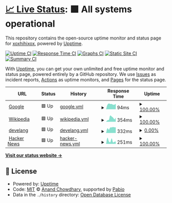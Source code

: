 # [📈 Live Status](https://demo.upptime.js.org): <!--live status--> **🟩 All systems operational**

This repository contains the open-source uptime monitor and status page for [xoxhihixox](https://demo.upptime.js.org), powered by [Upptime](https://github.com/upptime/upptime).

[![Uptime CI](https://github.com/xoxhihixox/uptime/workflows/Uptime%20CI/badge.svg)](https://github.com/xoxhihixox/uptime/actions?query=workflow%3A%22Uptime+CI%22)
[![Response Time CI](https://github.com/xoxhihixox/uptime/workflows/Response%20Time%20CI/badge.svg)](https://github.com/xoxhihixox/uptime/actions?query=workflow%3A%22Response+Time+CI%22)
[![Graphs CI](https://github.com/xoxhihixox/uptime/workflows/Graphs%20CI/badge.svg)](https://github.com/xoxhihixox/uptime/actions?query=workflow%3A%22Graphs+CI%22)
[![Static Site CI](https://github.com/xoxhihixox/uptime/workflows/Static%20Site%20CI/badge.svg)](https://github.com/xoxhihixox/uptime/actions?query=workflow%3A%22Static+Site+CI%22)
[![Summary CI](https://github.com/xoxhihixox/uptime/workflows/Summary%20CI/badge.svg)](https://github.com/xoxhihixox/uptime/actions?query=workflow%3A%22Summary+CI%22)

With [Upptime](https://upptime.js.org), you can get your own unlimited and free uptime monitor and status page, powered entirely by a GitHub repository. We use [Issues](https://github.com/xoxhihixox/uptime/issues) as incident reports, [Actions](https://github.com/xoxhihixox/uptime/actions) as uptime monitors, and [Pages](https://demo.upptime.js.org) for the status page.

<!--start: status pages-->
<!-- This summary is generated by Upptime (https://github.com/upptime/upptime) -->
<!-- Do not edit this manually, your changes will be overwritten -->
<!-- prettier-ignore -->
| URL | Status | History | Response Time | Uptime |
| --- | ------ | ------- | ------------- | ------ |
| <img alt="" src="https://icons.duckduckgo.com/ip3/www.google.com.ico" height="13"> [Google](https://www.google.com) | 🟩 Up | [google.yml](https://github.com/xoxhihixox/uptime/commits/HEAD/history/google.yml) | <details><summary><img alt="Response time graph" src="./graphs/google/response-time-week.png" height="20"> 94ms</summary><br><a href="https://xoxhihixox.github.io/uptime/history/google"><img alt="Response time 95" src="https://img.shields.io/endpoint?url=https%3A%2F%2Fraw.githubusercontent.com%2Fxoxhihixox%2Fuptime%2FHEAD%2Fapi%2Fgoogle%2Fresponse-time.json"></a><br><a href="https://xoxhihixox.github.io/uptime/history/google"><img alt="24-hour response time 82" src="https://img.shields.io/endpoint?url=https%3A%2F%2Fraw.githubusercontent.com%2Fxoxhihixox%2Fuptime%2FHEAD%2Fapi%2Fgoogle%2Fresponse-time-day.json"></a><br><a href="https://xoxhihixox.github.io/uptime/history/google"><img alt="7-day response time 94" src="https://img.shields.io/endpoint?url=https%3A%2F%2Fraw.githubusercontent.com%2Fxoxhihixox%2Fuptime%2FHEAD%2Fapi%2Fgoogle%2Fresponse-time-week.json"></a><br><a href="https://xoxhihixox.github.io/uptime/history/google"><img alt="30-day response time 95" src="https://img.shields.io/endpoint?url=https%3A%2F%2Fraw.githubusercontent.com%2Fxoxhihixox%2Fuptime%2FHEAD%2Fapi%2Fgoogle%2Fresponse-time-month.json"></a><br><a href="https://xoxhihixox.github.io/uptime/history/google"><img alt="1-year response time 95" src="https://img.shields.io/endpoint?url=https%3A%2F%2Fraw.githubusercontent.com%2Fxoxhihixox%2Fuptime%2FHEAD%2Fapi%2Fgoogle%2Fresponse-time-year.json"></a></details> | <details><summary><a href="https://xoxhihixox.github.io/uptime/history/google">100.00%</a></summary><a href="https://xoxhihixox.github.io/uptime/history/google"><img alt="All-time uptime 100.00%" src="https://img.shields.io/endpoint?url=https%3A%2F%2Fraw.githubusercontent.com%2Fxoxhihixox%2Fuptime%2FHEAD%2Fapi%2Fgoogle%2Fuptime.json"></a><br><a href="https://xoxhihixox.github.io/uptime/history/google"><img alt="24-hour uptime 100.00%" src="https://img.shields.io/endpoint?url=https%3A%2F%2Fraw.githubusercontent.com%2Fxoxhihixox%2Fuptime%2FHEAD%2Fapi%2Fgoogle%2Fuptime-day.json"></a><br><a href="https://xoxhihixox.github.io/uptime/history/google"><img alt="7-day uptime 100.00%" src="https://img.shields.io/endpoint?url=https%3A%2F%2Fraw.githubusercontent.com%2Fxoxhihixox%2Fuptime%2FHEAD%2Fapi%2Fgoogle%2Fuptime-week.json"></a><br><a href="https://xoxhihixox.github.io/uptime/history/google"><img alt="30-day uptime 100.00%" src="https://img.shields.io/endpoint?url=https%3A%2F%2Fraw.githubusercontent.com%2Fxoxhihixox%2Fuptime%2FHEAD%2Fapi%2Fgoogle%2Fuptime-month.json"></a><br><a href="https://xoxhihixox.github.io/uptime/history/google"><img alt="1-year uptime 100.00%" src="https://img.shields.io/endpoint?url=https%3A%2F%2Fraw.githubusercontent.com%2Fxoxhihixox%2Fuptime%2FHEAD%2Fapi%2Fgoogle%2Fuptime-year.json"></a></details>
| <img alt="" src="https://icons.duckduckgo.com/ip3/en.wikipedia.org.ico" height="13"> [Wikipedia](https://en.wikipedia.org) | 🟩 Up | [wikipedia.yml](https://github.com/xoxhihixox/uptime/commits/HEAD/history/wikipedia.yml) | <details><summary><img alt="Response time graph" src="./graphs/wikipedia/response-time-week.png" height="20"> 354ms</summary><br><a href="https://xoxhihixox.github.io/uptime/history/wikipedia"><img alt="Response time 255" src="https://img.shields.io/endpoint?url=https%3A%2F%2Fraw.githubusercontent.com%2Fxoxhihixox%2Fuptime%2FHEAD%2Fapi%2Fwikipedia%2Fresponse-time.json"></a><br><a href="https://xoxhihixox.github.io/uptime/history/wikipedia"><img alt="24-hour response time 340" src="https://img.shields.io/endpoint?url=https%3A%2F%2Fraw.githubusercontent.com%2Fxoxhihixox%2Fuptime%2FHEAD%2Fapi%2Fwikipedia%2Fresponse-time-day.json"></a><br><a href="https://xoxhihixox.github.io/uptime/history/wikipedia"><img alt="7-day response time 354" src="https://img.shields.io/endpoint?url=https%3A%2F%2Fraw.githubusercontent.com%2Fxoxhihixox%2Fuptime%2FHEAD%2Fapi%2Fwikipedia%2Fresponse-time-week.json"></a><br><a href="https://xoxhihixox.github.io/uptime/history/wikipedia"><img alt="30-day response time 255" src="https://img.shields.io/endpoint?url=https%3A%2F%2Fraw.githubusercontent.com%2Fxoxhihixox%2Fuptime%2FHEAD%2Fapi%2Fwikipedia%2Fresponse-time-month.json"></a><br><a href="https://xoxhihixox.github.io/uptime/history/wikipedia"><img alt="1-year response time 255" src="https://img.shields.io/endpoint?url=https%3A%2F%2Fraw.githubusercontent.com%2Fxoxhihixox%2Fuptime%2FHEAD%2Fapi%2Fwikipedia%2Fresponse-time-year.json"></a></details> | <details><summary><a href="https://xoxhihixox.github.io/uptime/history/wikipedia">100.00%</a></summary><a href="https://xoxhihixox.github.io/uptime/history/wikipedia"><img alt="All-time uptime 100.00%" src="https://img.shields.io/endpoint?url=https%3A%2F%2Fraw.githubusercontent.com%2Fxoxhihixox%2Fuptime%2FHEAD%2Fapi%2Fwikipedia%2Fuptime.json"></a><br><a href="https://xoxhihixox.github.io/uptime/history/wikipedia"><img alt="24-hour uptime 100.00%" src="https://img.shields.io/endpoint?url=https%3A%2F%2Fraw.githubusercontent.com%2Fxoxhihixox%2Fuptime%2FHEAD%2Fapi%2Fwikipedia%2Fuptime-day.json"></a><br><a href="https://xoxhihixox.github.io/uptime/history/wikipedia"><img alt="7-day uptime 100.00%" src="https://img.shields.io/endpoint?url=https%3A%2F%2Fraw.githubusercontent.com%2Fxoxhihixox%2Fuptime%2FHEAD%2Fapi%2Fwikipedia%2Fuptime-week.json"></a><br><a href="https://xoxhihixox.github.io/uptime/history/wikipedia"><img alt="30-day uptime 100.00%" src="https://img.shields.io/endpoint?url=https%3A%2F%2Fraw.githubusercontent.com%2Fxoxhihixox%2Fuptime%2FHEAD%2Fapi%2Fwikipedia%2Fuptime-month.json"></a><br><a href="https://xoxhihixox.github.io/uptime/history/wikipedia"><img alt="1-year uptime 100.00%" src="https://img.shields.io/endpoint?url=https%3A%2F%2Fraw.githubusercontent.com%2Fxoxhihixox%2Fuptime%2FHEAD%2Fapi%2Fwikipedia%2Fuptime-year.json"></a></details>
| <img alt="" src="https://icons.duckduckgo.com/ip3/develang.international.gc.ca.ico" height="13"> [develang](https://develang.international.gc.ca) | 🟩 Up | [develang.yml](https://github.com/xoxhihixox/uptime/commits/HEAD/history/develang.yml) | <details><summary><img alt="Response time graph" src="./graphs/develang/response-time-week.png" height="20"> 332ms</summary><br><a href="https://xoxhihixox.github.io/uptime/history/develang"><img alt="Response time 307" src="https://img.shields.io/endpoint?url=https%3A%2F%2Fraw.githubusercontent.com%2Fxoxhihixox%2Fuptime%2FHEAD%2Fapi%2Fdevelang%2Fresponse-time.json"></a><br><a href="https://xoxhihixox.github.io/uptime/history/develang"><img alt="24-hour response time 245" src="https://img.shields.io/endpoint?url=https%3A%2F%2Fraw.githubusercontent.com%2Fxoxhihixox%2Fuptime%2FHEAD%2Fapi%2Fdevelang%2Fresponse-time-day.json"></a><br><a href="https://xoxhihixox.github.io/uptime/history/develang"><img alt="7-day response time 332" src="https://img.shields.io/endpoint?url=https%3A%2F%2Fraw.githubusercontent.com%2Fxoxhihixox%2Fuptime%2FHEAD%2Fapi%2Fdevelang%2Fresponse-time-week.json"></a><br><a href="https://xoxhihixox.github.io/uptime/history/develang"><img alt="30-day response time 307" src="https://img.shields.io/endpoint?url=https%3A%2F%2Fraw.githubusercontent.com%2Fxoxhihixox%2Fuptime%2FHEAD%2Fapi%2Fdevelang%2Fresponse-time-month.json"></a><br><a href="https://xoxhihixox.github.io/uptime/history/develang"><img alt="1-year response time 307" src="https://img.shields.io/endpoint?url=https%3A%2F%2Fraw.githubusercontent.com%2Fxoxhihixox%2Fuptime%2FHEAD%2Fapi%2Fdevelang%2Fresponse-time-year.json"></a></details> | <details><summary><a href="https://xoxhihixox.github.io/uptime/history/develang">0.00%</a></summary><a href="https://xoxhihixox.github.io/uptime/history/develang"><img alt="All-time uptime 20.85%" src="https://img.shields.io/endpoint?url=https%3A%2F%2Fraw.githubusercontent.com%2Fxoxhihixox%2Fuptime%2FHEAD%2Fapi%2Fdevelang%2Fuptime.json"></a><br><a href="https://xoxhihixox.github.io/uptime/history/develang"><img alt="24-hour uptime 0.00%" src="https://img.shields.io/endpoint?url=https%3A%2F%2Fraw.githubusercontent.com%2Fxoxhihixox%2Fuptime%2FHEAD%2Fapi%2Fdevelang%2Fuptime-day.json"></a><br><a href="https://xoxhihixox.github.io/uptime/history/develang"><img alt="7-day uptime 0.00%" src="https://img.shields.io/endpoint?url=https%3A%2F%2Fraw.githubusercontent.com%2Fxoxhihixox%2Fuptime%2FHEAD%2Fapi%2Fdevelang%2Fuptime-week.json"></a><br><a href="https://xoxhihixox.github.io/uptime/history/develang"><img alt="30-day uptime 20.85%" src="https://img.shields.io/endpoint?url=https%3A%2F%2Fraw.githubusercontent.com%2Fxoxhihixox%2Fuptime%2FHEAD%2Fapi%2Fdevelang%2Fuptime-month.json"></a><br><a href="https://xoxhihixox.github.io/uptime/history/develang"><img alt="1-year uptime 20.85%" src="https://img.shields.io/endpoint?url=https%3A%2F%2Fraw.githubusercontent.com%2Fxoxhihixox%2Fuptime%2FHEAD%2Fapi%2Fdevelang%2Fuptime-year.json"></a></details>
| <img alt="" src="https://icons.duckduckgo.com/ip3/news.ycombinator.com.ico" height="13"> [Hacker News](https://news.ycombinator.com) | 🟩 Up | [hacker-news.yml](https://github.com/xoxhihixox/uptime/commits/HEAD/history/hacker-news.yml) | <details><summary><img alt="Response time graph" src="./graphs/hacker-news/response-time-week.png" height="20"> 251ms</summary><br><a href="https://xoxhihixox.github.io/uptime/history/hacker-news"><img alt="Response time 332" src="https://img.shields.io/endpoint?url=https%3A%2F%2Fraw.githubusercontent.com%2Fxoxhihixox%2Fuptime%2FHEAD%2Fapi%2Fhacker-news%2Fresponse-time.json"></a><br><a href="https://xoxhihixox.github.io/uptime/history/hacker-news"><img alt="24-hour response time 418" src="https://img.shields.io/endpoint?url=https%3A%2F%2Fraw.githubusercontent.com%2Fxoxhihixox%2Fuptime%2FHEAD%2Fapi%2Fhacker-news%2Fresponse-time-day.json"></a><br><a href="https://xoxhihixox.github.io/uptime/history/hacker-news"><img alt="7-day response time 251" src="https://img.shields.io/endpoint?url=https%3A%2F%2Fraw.githubusercontent.com%2Fxoxhihixox%2Fuptime%2FHEAD%2Fapi%2Fhacker-news%2Fresponse-time-week.json"></a><br><a href="https://xoxhihixox.github.io/uptime/history/hacker-news"><img alt="30-day response time 332" src="https://img.shields.io/endpoint?url=https%3A%2F%2Fraw.githubusercontent.com%2Fxoxhihixox%2Fuptime%2FHEAD%2Fapi%2Fhacker-news%2Fresponse-time-month.json"></a><br><a href="https://xoxhihixox.github.io/uptime/history/hacker-news"><img alt="1-year response time 332" src="https://img.shields.io/endpoint?url=https%3A%2F%2Fraw.githubusercontent.com%2Fxoxhihixox%2Fuptime%2FHEAD%2Fapi%2Fhacker-news%2Fresponse-time-year.json"></a></details> | <details><summary><a href="https://xoxhihixox.github.io/uptime/history/hacker-news">100.00%</a></summary><a href="https://xoxhihixox.github.io/uptime/history/hacker-news"><img alt="All-time uptime 100.00%" src="https://img.shields.io/endpoint?url=https%3A%2F%2Fraw.githubusercontent.com%2Fxoxhihixox%2Fuptime%2FHEAD%2Fapi%2Fhacker-news%2Fuptime.json"></a><br><a href="https://xoxhihixox.github.io/uptime/history/hacker-news"><img alt="24-hour uptime 100.00%" src="https://img.shields.io/endpoint?url=https%3A%2F%2Fraw.githubusercontent.com%2Fxoxhihixox%2Fuptime%2FHEAD%2Fapi%2Fhacker-news%2Fuptime-day.json"></a><br><a href="https://xoxhihixox.github.io/uptime/history/hacker-news"><img alt="7-day uptime 100.00%" src="https://img.shields.io/endpoint?url=https%3A%2F%2Fraw.githubusercontent.com%2Fxoxhihixox%2Fuptime%2FHEAD%2Fapi%2Fhacker-news%2Fuptime-week.json"></a><br><a href="https://xoxhihixox.github.io/uptime/history/hacker-news"><img alt="30-day uptime 100.00%" src="https://img.shields.io/endpoint?url=https%3A%2F%2Fraw.githubusercontent.com%2Fxoxhihixox%2Fuptime%2FHEAD%2Fapi%2Fhacker-news%2Fuptime-month.json"></a><br><a href="https://xoxhihixox.github.io/uptime/history/hacker-news"><img alt="1-year uptime 100.00%" src="https://img.shields.io/endpoint?url=https%3A%2F%2Fraw.githubusercontent.com%2Fxoxhihixox%2Fuptime%2FHEAD%2Fapi%2Fhacker-news%2Fuptime-year.json"></a></details>

<!--end: status pages-->

[**Visit our status website →**](https://demo.upptime.js.org)

## 📄 License

- Powered by: [Upptime](https://github.com/upptime/upptime)
- Code: [MIT](./LICENSE) © [Anand Chowdhary](https://anandchowdhary.com), supported by [Pabio](https://pabio.com)
- Data in the `./history` directory: [Open Database License](https://opendatacommons.org/licenses/odbl/1-0/)
